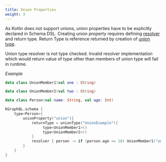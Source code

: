 ```yaml
---
title: Union Properties
weight: 3
---
```


As Kotlin does not support unions, union properties have to be explicitly declared in Schema DSL. Creating union property requires defining [resolver](/docs/reference/resolver) and return type. Return Type is reference returned by creation of [union type](/docs/reference/type-system/unions).

Union type resolver is not type checked. Invalid resolver implementation which would return value of type other than members of union type will fail in runtime.

*Example*

```kotlin
data class UnionMember1(val one : String)

data class UnionMember2(val two : String)

data class Person(val name: String, val age: Int)

KGraphQL.schema {
    type<Person>{
        unionProperty("union"){
            returnType = unionType("UnionExample"){
                 type<UnionMember1>()
                 type<UnionMember2>()
            }
            resolver { person -> if (person.age <= 18) UnionMember1("one") else UnionMember2("two") }
        }
    }
}
```
